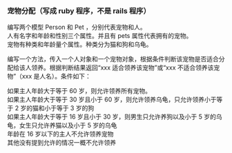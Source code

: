 ### 宠物分配（写成 ruby 程序，不是 rails 程序）  
编写两个模型 Person 和 Pet ，分别代表宠物和人。  
人有名字和年龄和性别三个属性。并且有 pets 属性代表拥有的宠物。  
宠物有种类和年龄量个属性。种类分为猫和狗和乌龟。  

编写一个方法，传入一个人对象和一个宠物对象，根据条件判断该宠物是否适合分配给该人领养。根据判断结果返回“xxx 适合领养该宠物”或“xxx 不适合领养该宠物”（xxx 是人名）。条件如下：  

如果主人年龄大于等于 60 岁，则允许领养所有宠物。  
如果主人年龄大于等于 30 岁且小于 60 岁，则允许领养乌龟，只允许领养小于等于 2 岁的猫和小于等于 3 岁的狗  
如果主人年龄大于等于 16 岁且小于 30 岁，则男生只允许养狗以及小于 5 岁的乌龟，女生只允许养猫以及小于 5 岁的乌龟  
年龄在 16 岁以下的主人不允许领养宠物  
其他没有提到允许的情况一概不允许领养
